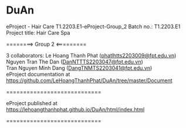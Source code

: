 # DuAn
eProject - Hair Care
T1.2203.E1-eProject-Group_2
Batch no.: T1.2203.E1
Project title: Hair Care Spa

========> Group 2 <=========

3 collaborators:
                Le Hoang Thanh Phat (phatlhtts2203009@fpt.edu.vn)<br>
                Nguyen Tran The Dan (DanNTTTS2203047@fpt.edu.vn)<br>
                Tran Nguyen Minh Dang (DangTNMTS2203041@fpt.edu.vn)<br>
eProject documentation at https://github.com/LeHoangThanhPhat/DuAn/tree/master/Document

============================

eProject published at https://lehoangthanhphat.github.io/DuAn/html/index.html

============================
